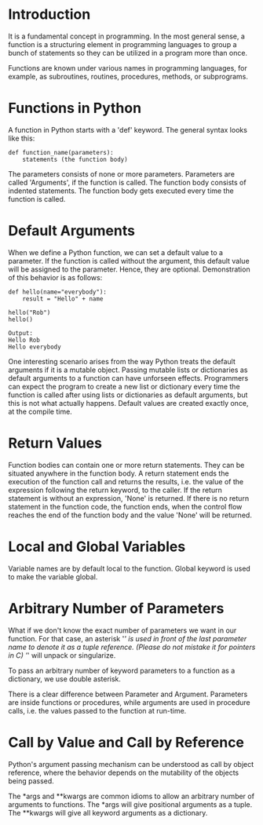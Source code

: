 # Introduction

It is a fundamental concept in programming. In the most general sense, a function is a structuring element in programming languages to group a bunch of statements so they can be utilized in a program more than once.

Functions are known under various names in programming languages, for example, as subroutines, routines, procedures, methods, or subprograms.

# Functions in Python

A function in Python starts with a 'def' keyword. The general syntax looks like this:

```
def function_name(parameters):
    statements (the function body)
```

The parameters consists of none or more parameters. Parameters are called 'Arguments', if the function is called. The function body consists of indented statements. The function body gets executed every time the function is called.

# Default Arguments

When we define a Python function, we can set a default value to a parameter. If the function is called without the argument, this default value will be assigned to the parameter. Hence, they are optional.
Demonstration of this behavior is as follows:

```
def hello(name="everybody"):
    result = "Hello" + name

hello("Rob")
hello()
```
```
Output:
Hello Rob
Hello everybody
```

One interesting scenario arises from the way Python treats the default arguments if it is a mutable object.
Passing mutable lists or dictionaries as default arguments to a function can have unforseen effects. 
Programmers can expect the program to create a new list or dictionary every time the function is called after using lists or dictionaries as default arguments, but this is not what actually happens.
Default values are created exactly once, at the compile time.


# Return Values

Function bodies can contain one or more return statements. They can be situated anywhere in the function body. A return statement ends the execution of the function call and returns the results, 
i.e. the value of the expression following the return keyword, to the caller. If the return statement is without an expression, 'None' is returned. If there is no return statement in the function code, the function ends, when the control flow reaches the end of the function body and the value 'None' will be returned.

# Local and Global Variables

Variable names are by default local to the function.
Global keyword is used to make the variable global.

# Arbitrary Number of Parameters

What if we don't know the exact number of parameters we want in our function.
For that case, an asterisk '*' is used in front of the last parameter name to denote it as a tuple reference. (Please do not mistake it for pointers in C)
'*' will unpack or singularize.

To pass an arbitrary number of keyword parameters to a function as a dictionary, we use double asterisk.

There is a clear difference between Parameter and Argument.
Parameters are inside functions or procedures, while arguments are used in procedure calls,
i.e. the values passed to the function at run-time.

# Call by Value and Call by Reference

Python's argument passing mechanism can be understood as call by object reference, where the behavior depends on the mutability of the objects being passed.

The *args and **kwargs are common idioms to allow an arbitrary number of arguments to functions. 
The *args will give positional arguments as a tuple.
The **kwargs will give all keyword arguments as a dictionary.
